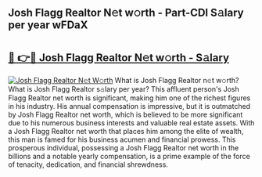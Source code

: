 ## Josh Flagg Realtor N𝚎t w𝚘rth - Part-CDl S𝚊lary per year wFDaX

# <h2><a href="http://gc2k4b.nevu.top/?p=Josh+Flagg+Realtor">🔗 👉🔴 Josh Flagg Realtor N𝚎t w𝚘rth - S𝚊lary</a></h2>

[![Josh Flagg Realtor N𝚎t W𝚘rth](https://i.imgur.com/Oavwk0R.jpeg)](http://gc2k4b.nevu.top/?p=Josh+Flagg+Realtor)
What is Josh Flagg Realtor n𝚎t w𝚘rth? What is Josh Flagg Realtor s𝚊lary per year?
This affluent person's Josh Flagg Realtor net worth is significant, making him one of the richest figures in his industry. His annual compensation is impressive, but it is outmatched by Josh Flagg Realtor net worth, which is believed to be more significant due to his numerous business interests and valuable real estate assets. With a Josh Flagg Realtor net worth that places him among the elite of wealth, this man is famed for his business acumen and financial prowess. This prosperous individual, possessing a Josh Flagg Realtor net worth in the billions and a notable yearly compensation, is a prime example of the force of tenacity, dedication, and financial shrewdness.

